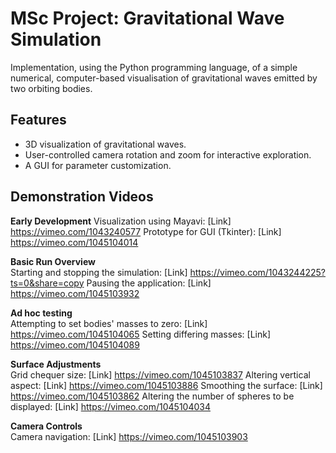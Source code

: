 # MSc Project: Gravitational Wave Simulation
Implementation, using the Python programming language, of a simple numerical, 
computer-based visualisation of gravitational waves emitted by two orbiting bodies. 

## Features
- 3D visualization of gravitational waves.
- User-controlled camera rotation and zoom for interactive exploration.
- A GUI for parameter customization.

## Demonstration Videos
**Early Development** 
   Visualization using Mayavi: [Link] https://vimeo.com/1043240577
   Prototype for GUI (Tkinter): [Link] https://vimeo.com/1045104014
	
**Basic Run Overview**  
   Starting and stopping the simulation: [Link] https://vimeo.com/1043244225?ts=0&share=copy
   Pausing the application: [Link] https://vimeo.com/1045103932 
   
**Ad hoc testing**    
   Attempting to set bodies' masses to zero: [Link] https://vimeo.com/1045104065
   Setting differing masses: [Link] https://vimeo.com/1045104089
   
**Surface Adjustments**  
   Grid chequer size: [Link] https://vimeo.com/1045103837
   Altering vertical aspect: [Link] https://vimeo.com/1045103886
   Smoothing the surface: [Link] https://vimeo.com/1045103862
   Altering the number of spheres to be displayed: [Link] https://vimeo.com/1045104034

**Camera Controls**  
   Camera navigation: [Link] https://vimeo.com/1045103903